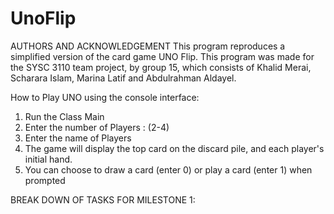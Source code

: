 # UnoFlip
AUTHORS AND ACKNOWLEDGEMENT
This program reproduces a simplified version of the card game UNO Flip. This program was made for the SYSC 3110 team project, by group 15, which consists of Khalid Merai, Scharara Islam, Marina Latif and Abdulrahman Aldayel.

How to Play UNO using the console interface:
1. Run the Class Main
2. Enter the number of Players : (2-4)
3. Enter the name of Players
4. The game will display the top card on the discard pile, and each player's initial hand.
5. You can choose to draw a card (enter 0) or play a card (enter 1) when prompted

BREAK DOWN OF TASKS FOR MILESTONE 1:

